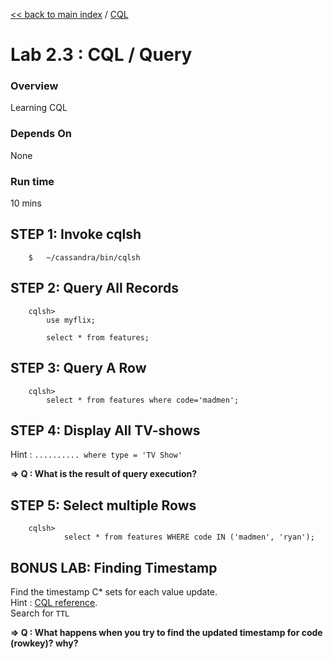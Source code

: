 <link rel='stylesheet' href='../assets/css/main.css'/>

[<< back to main index](../README.md)  / [CQL](README.md)

Lab 2.3 : CQL / Query
=========================

### Overview
Learning CQL

### Depends On 
None

### Run time
10 mins



## STEP 1:  Invoke cqlsh
```
    $   ~/cassandra/bin/cqlsh
```

## STEP 2: Query All Records
```
    cqlsh>  
        use myflix;
        
        select * from features;
```


## STEP 3: Query A Row
```
    cqlsh>
        select * from features where code='madmen';
```


## STEP 4:  Display All TV-shows
Hint :    `.......... where type = 'TV Show'`

**=> Q : What is the result of query execution?** 


## STEP 5:  Select multiple Rows
```
    cqlsh>   
            select * from features WHERE code IN ('madmen', 'ryan');
```


## BONUS LAB:  Finding Timestamp
Find the timestamp C* sets for each value update.  
Hint : [CQL reference](http://docs.datastax.com/en/cql/3.3/cql/cql_reference/cqlReferenceTOC.html).  
Search for `TTL`

**=> Q : What happens when you try to find the updated timestamp for code (rowkey)?  why?**
